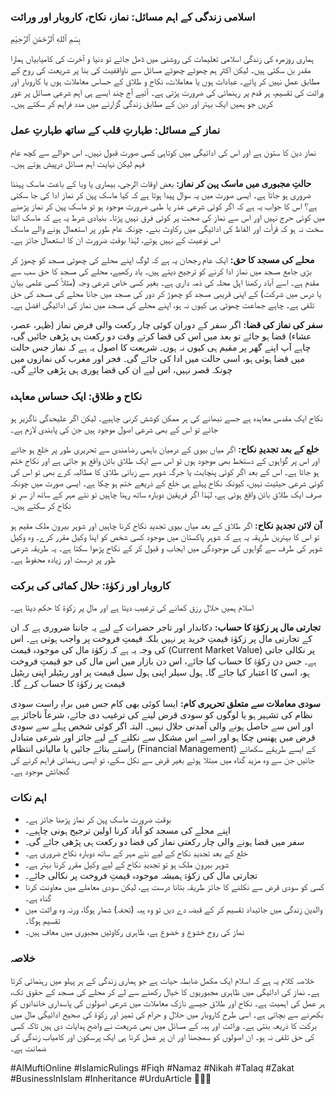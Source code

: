 ### **اسلامی زندگی کے اہم مسائل: نماز، نکاح، کاروبار اور وراثت**

بِسْمِ ٱللهِ ٱلرَّحْمَٰنِ ٱلرَّحِيْمِ

ہماری روزمرہ کی زندگی اسلامی تعلیمات کی روشنی میں ڈھل جائے تو دنیا و آخرت کی کامیابیاں ہمارا مقدر بن سکتی ہیں۔ لیکن اکثر ہم چھوٹے چھوٹے مسائل سے ناواقفیت کی بنا پر شریعت کی روح کے مطابق عمل نہیں کر پاتے۔ عبادات ہوں یا معاملات، نکاح و طلاق کے حساس معاملات ہوں یا کاروبار اور وراثت کی تقسیم، ہر قدم پر رہنمائی کی ضرورت پڑتی ہے۔ آئیے آج چند ایسے ہی اہم شرعی مسائل پر غور کریں جو ہمیں ایک بہتر اور دین کے مطابق زندگی گزارنے میں مدد فراہم کر سکتے ہیں۔

### **نماز کے مسائل: طہارتِ قلب کے ساتھ طہارتِ عمل**

نماز دین کا ستون ہے اور اس کی ادائیگی میں کوتاہی کسی صورت قبول نہیں۔ اس حوالے سے کچھ عام فہم لیکن نہایت اہم مسائل درپیش ہوتے ہیں۔

**حالتِ مجبوری میں ماسک پہن کر نماز:**
بعض اوقات الرجی، بیماری یا وبا کے باعث ماسک پہننا ضروری ہو جاتا ہے۔ ایسی صورت میں یہ سوال پیدا ہوتا ہے کہ کیا ماسک پہن کر نماز ادا کی جا سکتی ہے؟ اس کا جواب یہ ہے کہ اگر کوئی شرعی عذر یا طبی ضرورت موجود ہو تو ماسک پہن کر نماز پڑھنے میں کوئی حرج نہیں اور اس سے نماز کی صحت پر کوئی فرق نہیں پڑتا۔ بنیادی شرط یہ ہے کہ ماسک اتنا سخت نہ ہو کہ قرأت اور الفاظ کی ادائیگی میں رکاوٹ بنے۔ چونکہ عام طور پر استعمال ہونے والے ماسک اس نوعیت کے نہیں ہوتے، لہٰذا بوقتِ ضرورت ان کا استعمال جائز ہے۔

**محلے کی مسجد کا حق:**
ایک عام رجحان یہ ہے کہ لوگ اپنے محلے کی چھوٹی مسجد کو چھوڑ کر بڑی جامع مسجد میں نماز ادا کرنے کو ترجیح دیتے ہیں۔ یاد رکھیے، محلے کی مسجد کا حق سب سے مقدم ہے۔ اسے آباد رکھنا اہل محلہ کی ذمہ داری ہے۔ بغیر کسی خاص شرعی وجہ (مثلاً کسی علمی بیان یا درس میں شرکت) کے اپنی قریبی مسجد کو چھوڑ کر دور کی مسجد میں جانا محلے کی مسجد کی حق تلفی ہے۔ چاہے جماعت چھوٹی ہی کیوں نہ ہو، اپنے محلے کی مسجد میں نماز کی ادائیگی افضل ہے۔

**سفر کی نماز کی قضا:**
اگر سفر کے دوران کوئی چار رکعت والی فرض نماز (ظہر، عصر، عشاء) قضا ہو جائے تو بعد میں اس کی قضا کرتے وقت دو رکعت ہی پڑھی جائیں گی، چاہے آپ اپنے گھر پر مقیم ہی کیوں نہ ہوں۔ شریعت کا اصول یہ ہے کہ نماز جس حالت میں قضا ہوئی ہو، اسی حالت میں ادا کی جائے گی۔ فجر اور مغرب کی نمازوں میں چونکہ قصر نہیں، اس لیے ان کی قضا پوری ہی پڑھی جائے گی۔

### **نکاح و طلاق: ایک حساس معاہدہ**

نکاح ایک مقدس معاہدہ ہے جسے نبھانے کی ہر ممکن کوشش کرنی چاہیے۔ لیکن اگر علیحدگی ناگزیر ہو جائے تو اس کے بھی شرعی اصول موجود ہیں جن کی پابندی لازم ہے۔

**خلع کے بعد تجدیدِ نکاح:**
اگر میاں بیوی کے درمیان باہمی رضامندی سے تحریری طور پر خلع ہو جائے اور اس پر گواہوں کے دستخط بھی موجود ہوں تو اس سے ایک طلاقِ بائن واقع ہو جاتی ہے اور نکاح ختم ہو جاتا ہے۔ اس کے بعد اگر کوئی پنچایت یا جرگہ شوہر سے زبانی طلاق کا مطالبہ کرے بھی تو اس کی کوئی شرعی حیثیت نہیں، کیونکہ نکاح پہلے ہی خلع کے ذریعے ختم ہو چکا ہے۔ ایسی صورت میں چونکہ صرف ایک طلاقِ بائن واقع ہوئی ہے، لہٰذا اگر فریقین دوبارہ ساتھ رہنا چاہیں تو نئے مہر کے ساتھ از سرِ نو نکاح کر سکتے ہیں۔

**آن لائن تجدیدِ نکاح:**
اگر طلاق کے بعد میاں بیوی تجدیدِ نکاح کرنا چاہیں اور شوہر بیرونِ ملک مقیم ہو تو اس کا بہترین طریقہ یہ ہے کہ شوہر پاکستان میں موجود کسی شخص کو اپنا وکیل مقرر کرے۔ وہ وکیل شوہر کی طرف سے گواہوں کی موجودگی میں ایجاب و قبول کر کے نکاح پڑھوا سکتا ہے۔ یہ طریقہ شرعی طور پر درست اور زیادہ محفوظ ہے۔

### **کاروبار اور زکوٰۃ: حلال کمائی کی برکت**

اسلام ہمیں حلال رزق کمانے کی ترغیب دیتا ہے اور مال پر زکوٰۃ کا حکم دیتا ہے۔

**تجارتی مال پر زکوٰۃ کا حساب:**
دکاندار اور تاجر حضرات کے لیے یہ جاننا ضروری ہے کہ ان کے تجارتی مال پر زکوٰۃ قیمتِ خرید پر نہیں بلکہ قیمتِ فروخت پر واجب ہوتی ہے۔ اس کی وجہ یہ ہے کہ زکوٰۃ مال کی موجودہ قیمت (Current Market Value) پر نکالی جاتی ہے۔ جس دن زکوٰۃ کا حساب کیا جائے، اس دن بازار میں اس مال کی جو قیمتِ فروخت ہو، اسی کا اعتبار کیا جائے گا۔ ہول سیلر اپنی ہول سیل قیمت پر اور ریٹیلر اپنی ریٹیل قیمت پر زکوٰۃ کا حساب کرے گا۔

**سودی معاملات سے متعلق تحریری کام:**
ایسا کوئی بھی کام جس میں براہِ راست سودی نظام کی تشہیر ہو یا لوگوں کو سودی قرض لینے کی ترغیب دی جائے، شرعاً ناجائز ہے اور اس سے حاصل ہونے والی آمدنی حلال نہیں۔ البتہ اگر کوئی شخص پہلے سے سودی قرض میں پھنس چکا ہو اور اسے اس مشکل سے نکلنے کے لیے جائز اور شرعی متبادل راستے بتائے جائیں یا مالیاتی انتظام (Financial Management) کے ایسے طریقے سکھائے جائیں جن سے وہ مزید گناہ میں مبتلا ہوئے بغیر قرض سے نکل سکے، تو ایسی رہنمائی فراہم کرنے کی گنجائش موجود ہے۔

### **اہم نکات**

*   بوقتِ ضرورت ماسک پہن کر نماز پڑھنا جائز ہے۔
*   اپنے محلے کی مسجد کو آباد کرنا اولین ترجیح ہونی چاہیے۔
*   سفر میں قضا ہونے والی چار رکعتی نماز کی قضا دو رکعت ہی پڑھی جائے گی۔
*   خلع کے بعد تجدیدِ نکاح کے لیے نئے مہر کے ساتھ دوبارہ نکاح ضروری ہے۔
*   شوہر بیرونِ ملک ہو تو تجدیدِ نکاح کے لیے وکیل مقرر کرنا بہتر ہے۔
*   تجارتی مال کی زکوٰۃ ہمیشہ موجودہ قیمتِ فروخت پر نکالی جائے۔
*   کسی کو سودی قرض سے نکلنے کا جائز طریقہ بتانا درست ہے، لیکن سودی معاملے میں معاونت کرنا گناہ ہے۔
*   والدین زندگی میں جائیداد تقسیم کر کے قبضہ دے دیں تو وہ ہبہ (تحفہ) شمار ہوگا، ورنہ وہ وراثت میں تقسیم ہوگا۔
*   نماز کی روح خشوع و خضوع ہے، ظاہری رکاوٹیں مجبوری میں معاف ہیں۔

### **خلاصہ**

خلاصہ کلام یہ ہے کہ اسلام ایک مکمل ضابطہ حیات ہے جو ہماری زندگی کے ہر پہلو میں رہنمائی کرتا ہے۔ نماز کی ادائیگی میں ظاہری مجبوریوں کا خیال رکھنے سے لے کر محلے کی مسجد کے حقوق تک، ہر عمل کی اہمیت ہے۔ نکاح اور طلاق جیسے نازک معاملات میں شرعی اصولوں کی پاسداری خاندانوں کو بکھرنے سے بچاتی ہے۔ اسی طرح کاروبار میں حلال و حرام کی تمیز اور زکوٰۃ کی صحیح ادائیگی مال میں برکت کا ذریعہ بنتی ہے۔ وراثت اور ہبہ کے مسائل میں بھی شریعت نے واضح ہدایات دی ہیں تاکہ کسی کی حق تلفی نہ ہو۔ ان اصولوں کو سمجھنا اور ان پر عمل کرنا ہی ایک پرسکون اور کامیاب زندگی کی ضمانت ہے۔

#AlMuftiOnline #IslamicRulings #Fiqh #Namaz #Nikah #Talaq #Zakat #BusinessInIslam #Inheritance #UrduArticle 🕌🕋🤲

